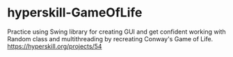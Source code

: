 # hyperskill-GameOfLife
Practice using Swing library for creating GUI and get confident working with Random class and multithreading by recreating Conway's Game of Life. https://hyperskill.org/projects/54

